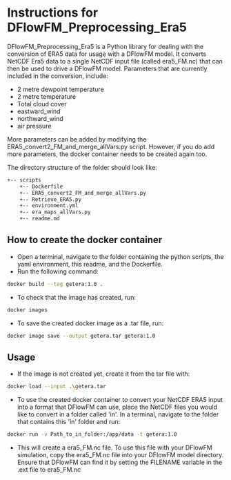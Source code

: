 # Instructions for DFlowFM_Preprocessing_Era5

DFlowFM_Preprocessing_Era5 is a Python library for dealing with the conversion of ERA5 data for usage with a DFlowFM model.
It converts NetCDF Era5 data to a single NetCDF input file (called era5_FM.nc) that can then be used to drive a DFlowFM model. Parameters that are currently included in the conversion, include:

- 2 metre dewpoint temperature
- 2 metre temperature
- Total cloud cover
- eastward_wind
- northward_wind
- air pressure

More parameters can be added by modifying the ERA5_convert2_FM_and_merge_allVars.py script. However, if you do add more parameters, the docker container
needs to be created again too.

The directory structure of the folder should look like:

```bash
+-- scripts
    +-- Dockerfile
    +-- ERA5_convert2_FM_and_merge_allVars.py
    +-- Retrieve_ERA5.py
    +-- environment.yml
    +-- era_maps_allVars.py
    +-- readme.md
```

## How to create the docker container

- Open a terminal, navigate to the folder containing the python scripts, the yaml environment, this readme, and the Dockerfile.
- Run the following command:
```bash
docker build --tag getera:1.0 .
```
- To check that the image has created, run:
```bash
docker images
```
- To save the created docker image as a .tar file, run:
```bash
docker image save --output getera.tar getera:1.0
```
## Usage
- If the image is not created yet, create it from the tar file with:
```bash
docker load --input .\getera.tar
```
- To use the created docker container to convert your NetCDF ERA5 input into a format that DFlowFM can use, 
place the NetCDF files you would like to convert in a folder called 'in'. In a terminal, navigate to the folder that contains this 'in' folder and run:
```bash
docker run -v Path_to_in_folder:/app/data -t getera:1.0
```
- This will create a era5_FM.nc file. To use this file with your DFlowFM simulation, copy the era5_FM.nc file into your DFlowFM model directory. Ensure that 
DFlowFM can find it by setting the FILENAME variable in the .ext file to era5_FM.nc

